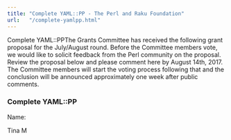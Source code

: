 ```yaml
---
title: "Complete YAML::PP - The Perl and Raku Foundation"
url:   "/complete-yamlpp.html"
---
```

Complete YAML::PPThe Grants Committee has received the following grant
proposal for the July/August round. Before the Committee
members vote, we would like to solicit feedback from the
Perl community on the proposal.
Review the proposal
below and please comment here by August 14th, 2017. The
Committee members will start the voting process following
that and the conclusion will be announced approximately
one week after public comments.

### Complete YAML::PP
Name:

Tina M
